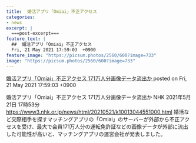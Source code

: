 ```yaml
---
title:  婚活アプリ「Omiai」不正アクセス 
categories:
- news
excerpt: |
  ===post-excerpt===
feature_text: |
  ##  婚活アプリ「Omiai」不正アクセス 
  Fri, 21 May 2021 17:59:03  +0900
feature_image: "https://picsum.photos/2560/600?image=733"
image: "https://picsum.photos/2560/600?image=733"
---
```


[ 婚活アプリ「Omiai」不正アクセス 171万人分画像データ流出か  ](https://asahi.5ch.net/test/read.cgi/newsplus/1621587543/)
posted on Fri, 21 May 2021 17:59:03  +0900

<!--more-->

婚活アプリ「Omiai」不正アクセス 171万人分画像データ流出か NHK 2021年5月21日 17時53分 https://www3.nhk.or.jp/news/html/20210521/k10013044551000.html 婚活など交際相手を探すマッチングアプリの「Omiai」のサーバーが外部から不正アクセスを受け、最大で会員171万人分の運転免許証などの画像データが外部に流出した可能性が高いと、マッチングアプリの運営会社が発表しました。
